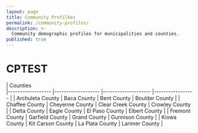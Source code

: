 ```yaml
---
layout: page
title: Community Profilkes
permalink: /community-profiles/
description: >-
  Community demographic profiles for municipalities and counties.
published: true
---
```


# CPTEST

| Counties 	
|------------------	|-------------------	|--------------------	|-----------------	|
| Archuleta County 	| Baca County       	| Bent County        	| Boulder County  	|
| Chaffee County   	| Cheyenne County   	| Clear Creek County 	| Crowley County  	|
| Delta County     	| Eagle County      	| El Paso County     	| Elbert County   	|
| Fremont County   	| Garfield County   	| Grand County       	| Gunnison County 	|
| Kiowa County     	| Kit Carson County 	| La Plata County    	| Larimer County  	|
